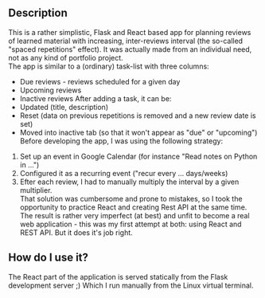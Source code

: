 ## Description
This is a rather simplistic, Flask and React based app for planning reviews of learned material with increasing, inter-reviews interval (the so-called "spaced repetitions" effect). It was actually made from an individual need, not as any kind of portfolio project.  
The app is similar to a (ordinary) task-list with three columns:
* Due reviews - reviews scheduled for a given day
* Upcoming reviews
* Inactive reviews
After adding a task, it can be:
* Updated (title, description)
* Reset (data on previous repetitions is removed and a new review date is set)
* Moved into inactive tab (so that it won't appear as "due" or "upcoming")
Before developing the app, I was using the following strategy:
1. Set up an event in Google Calendar (for instance "Read notes on Python in ...")
2. Configured it as a recurring event ("recur every ... days/weeks)
3. Efter each review, I had to manually multiply the interval by a given multiplier.  
That solution was cumbersome and prone to mistakes, so I took the opportunity to practice React and creating Rest API at the same time. The result is rather very imperfect (at best) and unfit to become a real web application - this was my first attempt at both: using React and REST API. But it does it's job right.
## How do I use it?
The React part of the application is served statically from the Flask development server ;) Which I run manually from the Linux virtual terminal.
